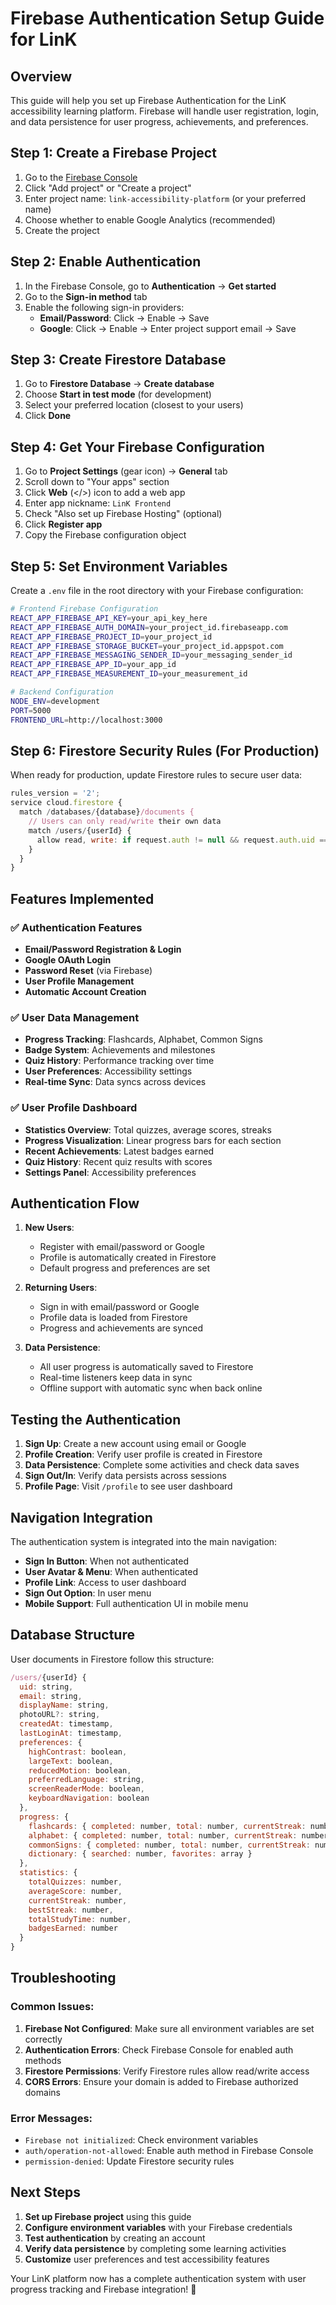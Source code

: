 # Firebase Authentication Setup Guide for LinK

## Overview
This guide will help you set up Firebase Authentication for the LinK accessibility learning platform. Firebase will handle user registration, login, and data persistence for user progress, achievements, and preferences.

## Step 1: Create a Firebase Project

1. Go to the [Firebase Console](https://console.firebase.google.com/)
2. Click "Add project" or "Create a project"
3. Enter project name: `link-accessibility-platform` (or your preferred name)
4. Choose whether to enable Google Analytics (recommended)
5. Create the project

## Step 2: Enable Authentication

1. In the Firebase Console, go to **Authentication** → **Get started**
2. Go to the **Sign-in method** tab
3. Enable the following sign-in providers:
   - **Email/Password**: Click → Enable → Save
   - **Google**: Click → Enable → Enter project support email → Save

## Step 3: Create Firestore Database

1. Go to **Firestore Database** → **Create database**
2. Choose **Start in test mode** (for development)
3. Select your preferred location (closest to your users)
4. Click **Done**

## Step 4: Get Your Firebase Configuration

1. Go to **Project Settings** (gear icon) → **General** tab
2. Scroll down to "Your apps" section
3. Click **Web** (</>) icon to add a web app
4. Enter app nickname: `LinK Frontend`
5. Check "Also set up Firebase Hosting" (optional)
6. Click **Register app**
7. Copy the Firebase configuration object

## Step 5: Set Environment Variables

Create a `.env` file in the root directory with your Firebase configuration:

```bash
# Frontend Firebase Configuration
REACT_APP_FIREBASE_API_KEY=your_api_key_here
REACT_APP_FIREBASE_AUTH_DOMAIN=your_project_id.firebaseapp.com
REACT_APP_FIREBASE_PROJECT_ID=your_project_id
REACT_APP_FIREBASE_STORAGE_BUCKET=your_project_id.appspot.com
REACT_APP_FIREBASE_MESSAGING_SENDER_ID=your_messaging_sender_id
REACT_APP_FIREBASE_APP_ID=your_app_id
REACT_APP_FIREBASE_MEASUREMENT_ID=your_measurement_id

# Backend Configuration
NODE_ENV=development
PORT=5000
FRONTEND_URL=http://localhost:3000
```

## Step 6: Firestore Security Rules (For Production)

When ready for production, update Firestore rules to secure user data:

```javascript
rules_version = '2';
service cloud.firestore {
  match /databases/{database}/documents {
    // Users can only read/write their own data
    match /users/{userId} {
      allow read, write: if request.auth != null && request.auth.uid == userId;
    }
  }
}
```

## Features Implemented

### ✅ Authentication Features
- **Email/Password Registration & Login**
- **Google OAuth Login**
- **Password Reset** (via Firebase)
- **User Profile Management**
- **Automatic Account Creation**

### ✅ User Data Management
- **Progress Tracking**: Flashcards, Alphabet, Common Signs
- **Badge System**: Achievements and milestones
- **Quiz History**: Performance tracking over time
- **User Preferences**: Accessibility settings
- **Real-time Sync**: Data syncs across devices

### ✅ User Profile Dashboard
- **Statistics Overview**: Total quizzes, average scores, streaks
- **Progress Visualization**: Linear progress bars for each section
- **Recent Achievements**: Latest badges earned
- **Quiz History**: Recent quiz results with scores
- **Settings Panel**: Accessibility preferences

## Authentication Flow

1. **New Users**:
   - Register with email/password or Google
   - Profile is automatically created in Firestore
   - Default progress and preferences are set

2. **Returning Users**:
   - Sign in with email/password or Google
   - Profile data is loaded from Firestore
   - Progress and achievements are synced

3. **Data Persistence**:
   - All user progress is automatically saved to Firestore
   - Real-time listeners keep data in sync
   - Offline support with automatic sync when back online

## Testing the Authentication

1. **Sign Up**: Create a new account using email or Google
2. **Profile Creation**: Verify user profile is created in Firestore
3. **Data Persistence**: Complete some activities and check data saves
4. **Sign Out/In**: Verify data persists across sessions
5. **Profile Page**: Visit `/profile` to see user dashboard

## Navigation Integration

The authentication system is integrated into the main navigation:

- **Sign In Button**: When not authenticated
- **User Avatar & Menu**: When authenticated
- **Profile Link**: Access to user dashboard
- **Sign Out Option**: In user menu
- **Mobile Support**: Full authentication UI in mobile menu

## Database Structure

User documents in Firestore follow this structure:

```javascript
/users/{userId} {
  uid: string,
  email: string,
  displayName: string,
  photoURL?: string,
  createdAt: timestamp,
  lastLoginAt: timestamp,
  preferences: {
    highContrast: boolean,
    largeText: boolean,
    reducedMotion: boolean,
    preferredLanguage: string,
    screenReaderMode: boolean,
    keyboardNavigation: boolean
  },
  progress: {
    flashcards: { completed: number, total: number, currentStreak: number, bestStreak: number },
    alphabet: { completed: number, total: number, currentStreak: number, bestStreak: number },
    commonSigns: { completed: number, total: number, currentStreak: number, bestStreak: number },
    dictionary: { searched: number, favorites: array }
  },
  statistics: {
    totalQuizzes: number,
    averageScore: number,
    currentStreak: number,
    bestStreak: number,
    totalStudyTime: number,
    badgesEarned: number
  }
}
```

## Troubleshooting

### Common Issues:

1. **Firebase Not Configured**: Make sure all environment variables are set correctly
2. **Authentication Errors**: Check Firebase Console for enabled auth methods
3. **Firestore Permissions**: Verify Firestore rules allow read/write access
4. **CORS Errors**: Ensure your domain is added to Firebase authorized domains

### Error Messages:

- `Firebase not initialized`: Check environment variables
- `auth/operation-not-allowed`: Enable auth method in Firebase Console
- `permission-denied`: Update Firestore security rules

## Next Steps

1. **Set up Firebase project** using this guide
2. **Configure environment variables** with your Firebase credentials
3. **Test authentication** by creating an account
4. **Verify data persistence** by completing some learning activities
5. **Customize** user preferences and test accessibility features

Your LinK platform now has a complete authentication system with user progress tracking and Firebase integration! 🎉 